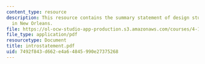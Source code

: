```yaml
---
content_type: resource
description: This resource contains the summary statement of design studio project
  in New Orleans.
file: https://ol-ocw-studio-app-production.s3.amazonaws.com/courses/4-144-architectural-design-level-ii-new-orleans-studio-spring-2006/7492f843d662e4a64845990e27375268_introstatement.pdf
file_type: application/pdf
resourcetype: Document
title: introstatement.pdf
uid: 7492f843-d662-e4a6-4845-990e27375268
---
```

